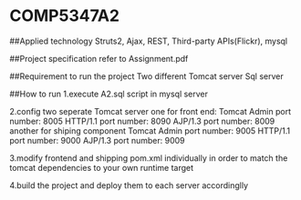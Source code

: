 # COMP5347A2

##Applied technology
Struts2, Ajax, REST, Third-party APIs(Flickr), mysql

##Project specification
refer to Assignment.pdf

##Requirement to run the project
Two different Tomcat server
Sql server

##How to run
1.execute A2.sql script in mysql server

2.config two seperate Tomcat server
  one for front end:
  Tomcat Admin port number: 8005
  HTTP/1.1 port number: 8090
  AJP/1.3 port number: 8009
  another for shiping component
  Tomcat Admin port number: 9005
  HTTP/1.1 port number: 9000
  AJP/1.3 port number: 9009
  
3.modify frontend and shipping pom.xml individually
in order to match the tomcat dependencies to your own runtime target

4.build the project and deploy them to each server accordinglly
